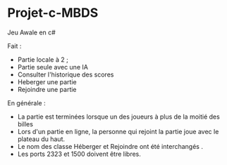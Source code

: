 ﻿# Projet-c-MBDS
Jeu Awale en c#

Fait : 

- Partie locale à 2 ;
- Partie seule avec une IA 
- Consulter l'historique des scores
- Heberger une partie
- Rejoindre une partie


En générale : 

- La partie est terminées lorsque un des joueurs à plus de la moitié des billes
- Lors d'un partie en ligne, la personne qui rejoint la partie joue avec le plateau du haut.
- Le nom des classe Héberger et Rejoindre ont été interchangés .
- Les ports 2323 et 1500 doivent être libres.
